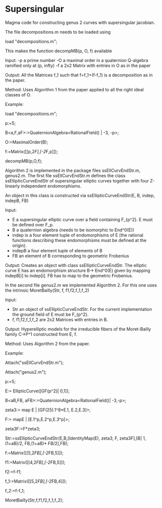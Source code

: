 # Supersingular
Magma code for constructing genus 2 curves with supersingular jacobian.

The file decompositions.m needs to be loaded using

load "decompositions.m";

This makes the function decompMB(p, O, f) available

Input:
-p a prime number
-O a maximal order in a quaternion Q-algebra ramified only at (p, infty)
-f a 2x2 Matrix with entries in O as in the paper

Output:
All the Matrices f_1 such that f=f_1+(f-f_1) is a decomposition as in the paper.

Method:
Uses Algorithm 1 from the paper applied to all the right ideal classes of O.

Example:

load "decompositions.m";

p:=5;

B<a,F,aF>:=QuaternionAlgebra<RationalField() | -3, -p>;

O:=MaximalOrder(B);

f:=Matrix([[p,2*F],[-2*F,p]]);

decompMB(p,O,f);


Algorithm 2 is implemented in the package files ssEllCurvEndStr.m, genus2.m.
The first file ssEllCurvEndStr.m defines the class ssEllipticCurveEndStr of supersingular elliptic curves together with four Z-linearly independent endomorphisms.

An object in this class is constructed via ssEllipticCurveEndStr(E, B, indep, indepB, FB)

Input:
- E a supersingular elliptic curve over a field containing F_{p^2}. E must be defined over F_p.
- B a quaternion algebra (needs to be isomorphic to End^0(E))
- indep is a four element tuple of endomorphisms of E (the rational functions describing these endomorphisms must be defined at the origin).
- indepB a four element tuple of elements of B
- FB an element of B corresponding to geometric Frobenius

Output:
Creates an object with class ssEllipticCurveEndStr. The elliptic curve E has an endomorphism structure B-> End^0(E) given by mapping indepB[i] to indep[i]. FB has to map to the geometric Frobenius.

In the second file genus2.m we implemented Algorithm 2. For this one uses the intrinsic MoretBailly(Str, f, f1,f2,f_1,f_2)

Input:
- Str an object of ssEllipticCurveEndStr. For the current implementation the ground field of E must be F_{p^2}.
-  f, f1,f2,f_1,f_2 are 2x2 Matrices with entries in B.

Output:
Hyperelliptic models for the irreducible fibers of the Moret-Bailly family C->P^1 constructed from E, f.

Method:
Uses Algorithm 2 from the paper.



Example:

Attach("ssEllCurvEndStr.m");

Attach("genus2.m");

p:=5;

E:= EllipticCurve([GF(p^2)| 0,1]);

B<aB,FB, aFB>:=QuaternionAlgebra<RationalField()| -3,-p>;

zeta3:= map<E-> E | [GF(25).1^8*E.1, E.2,E.3]>;
  
F:= map<E->E | [E.1^p,E.2^p,E.3^p]>;
  
zeta3F:=F*zeta3;
  
Str:=ssEllipticCurveEndStr(E,B,[IdentityMap(E), zeta3, F, zeta3F],[B| 1, (1+aB)/2, FB,(1+aB)* FB/2],FB);
  
f:=Matrix([[5,2*FB],[-2*FB,5]]);
  
f1:=Matrix([[4,2*FB],[-2*FB,5]]);
  
f2:=f-f1;
  
f_1:=Matrix([[5,2*FB],[-2*FB,4]]);
  
f_2:=f-f_1;
  
MoretBailly(Str,f,f1,f2,f_1,f_2);
